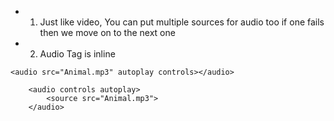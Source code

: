 - 1) Just like video, You can put multiple sources for audio too if one fails then we move on to the next one 
- 2) Audio Tag is inline 

```
<audio src="Animal.mp3" autoplay controls></audio>
```

```
    <audio controls autoplay>
        <source src="Animal.mp3">
    </audio>

```